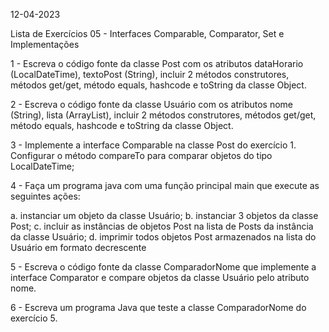 12-04-2023

Lista de Exercícios 05 - Interfaces Comparable, Comparator, Set e Implementações

1 - Escreva o código fonte da classe Post com os atributos dataHorario (LocalDateTime),
textoPost (String), incluir 2 métodos construtores, métodos get/get, método equals,
hashcode e toString da classe Object.

2 -  Escreva o código fonte da classe Usuário com os atributos nome (String), lista
(ArrayList<Post>), incluir 2 métodos construtores, métodos get/get, método equals,
hashcode e toString da classe Object.

3 - Implemente a interface Comparable<Post> na classe Post do exercício 1. Configurar o
método compareTo para comparar objetos do tipo LocalDateTime;

4 -  Faça um programa java com uma função principal main que execute as seguintes
ações:

a. instanciar um objeto da classe Usuário;
b. instanciar 3 objetos da classe Post;
c. incluir as instâncias de objetos Post na lista de Posts da instância da classe Usuário;
d. imprimir todos objetos Post armazenados na lista do Usuário em formato decrescente

5 - Escreva o código fonte da classe ComparadorNome que implemente a interface
Comparator<Usuario> e compare objetos da classe Usuário pelo atributo nome.

6 - Escreva um programa Java que teste a classe ComparadorNome do exercício 5.